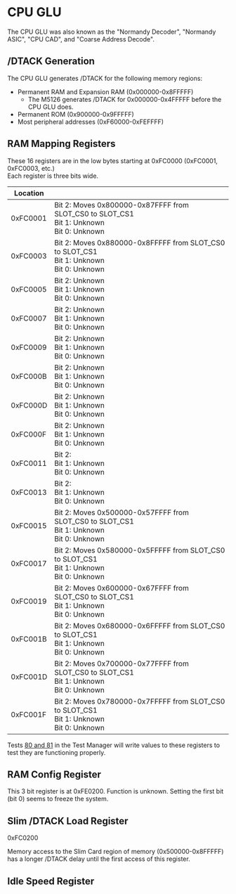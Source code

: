# CPU GLU

The CPU GLU was also known as the "Normandy Decoder", "Normandy ASIC", "CPU CAD", and "Coarse Address Decode".

## /DTACK Generation

The CPU GLU generates /DTACK for the following memory regions:

- Permanent RAM and Expansion RAM (0x000000-0x8FFFFF)
    - The M5126 generates /DTACK for 0x000000-0x4FFFFF before the CPU GLU does.
- Permanent ROM (0x900000-0x9FFFFF)
- Most peripheral addresses (0xF60000-0xFEFFFF)

## RAM Mapping Registers

These 16 registers are in the low bytes starting at 0xFC0000 (0xFC0001, 0xFC0003, etc.)  
Each register is three bits wide.

| Location | |
| --- | --- |
| 0xFC0001 | Bit 2: Moves 0x800000-0x87FFFF from SLOT_CS0 to SLOT_CS1 <br>Bit 1: Unknown <br>Bit 0: Unknown |
| 0xFC0003 | Bit 2: Moves 0x880000-0x8FFFFF from SLOT_CS0 to SLOT_CS1 <br>Bit 1: Unknown <br>Bit 0: Unknown |
| 0xFC0005 | Bit 2: Unknown <br>Bit 1: Unknown <br>Bit 0: Unknown |
| 0xFC0007 | Bit 2: Unknown <br>Bit 1: Unknown <br>Bit 0: Unknown |
| 0xFC0009 | Bit 2: Unknown <br>Bit 1: Unknown <br>Bit 0: Unknown |
| 0xFC000B | Bit 2: Unknown <br>Bit 1: Unknown <br>Bit 0: Unknown |
| 0xFC000D | Bit 2: Unknown <br>Bit 1: Unknown <br>Bit 0: Unknown |
| 0xFC000F | Bit 2: Unknown <br>Bit 1: Unknown <br>Bit 0: Unknown |
| 0xFC0011 | Bit 2:<br>Bit 1: Unknown <br>Bit 0: Unknown |
| 0xFC0013 | Bit 2:<br>Bit 1: Unknown <br>Bit 0: Unknown |
| 0xFC0015 | Bit 2: Moves 0x500000-0x57FFFF from SLOT_CS0 to SLOT_CS1 <br>Bit 1: Unknown <br>Bit 0: Unknown |
| 0xFC0017 | Bit 2: Moves 0x580000-0x5FFFFF from SLOT_CS0 to SLOT_CS1 <br>Bit 1: Unknown <br>Bit 0: Unknown |
| 0xFC0019 | Bit 2: Moves 0x600000-0x67FFFF from SLOT_CS0 to SLOT_CS1 <br>Bit 1: Unknown <br>Bit 0: Unknown |
| 0xFC001B | Bit 2: Moves 0x680000-0x6FFFFF from SLOT_CS0 to SLOT_CS1 <br>Bit 1: Unknown <br>Bit 0: Unknown |
| 0xFC001D | Bit 2: Moves 0x700000-0x77FFFF from SLOT_CS0 to SLOT_CS1 <br>Bit 1: Unknown <br>Bit 0: Unknown |
| 0xFC001F | Bit 2: Moves 0x780000-0x7FFFFF from SLOT_CS0 to SLOT_CS1 <br>Bit 1: Unknown <br>Bit 0: Unknown |

Tests [80 and 81](TestManager.md#test-80-mapper-ram-data-test) in the Test Manager will write values to these registers to test they are functioning properly.

## RAM Config Register
This 3 bit register is at 0xFE0200. Function is unknown. Setting the first bit (bit 0) seems to freeze the system.

## Slim /DTACK Load Register

0xFC0200

Memory access to the Slim Card region of memory (0x500000-0x8FFFFF) has a longer /DTACK delay until the first access of this register.

## Idle Speed Register
